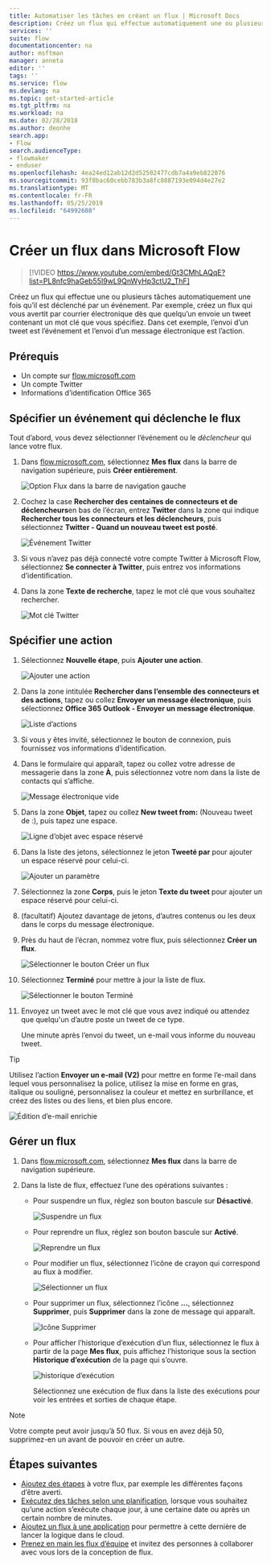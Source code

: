 ```yaml
---
title: Automatiser les tâches en créant un flux | Microsoft Docs
description: Créez un flux qui effectue automatiquement une ou plusieurs actions (par exemple, envoyer un e-mail) quand des événements comme l’ajout d’une ligne à une liste SharePoint se produisent.
services: ''
suite: flow
documentationcenter: na
author: msftman
manager: anneta
editor: ''
tags: ''
ms.service: flow
ms.devlang: na
ms.topic: get-started-article
ms.tgt_pltfrm: na
ms.workload: na
ms.date: 02/28/2018
ms.author: deonhe
search.app:
- Flow
search.audienceType:
- flowmaker
- enduser
ms.openlocfilehash: 4ea24ed12ab12d2d52502477cdb7a4a9eb822076
ms.sourcegitcommit: 93f8bac60cebb783b3a8fc8887193e094d4e27e2
ms.translationtype: MT
ms.contentlocale: fr-FR
ms.lasthandoff: 05/25/2019
ms.locfileid: "64992608"
---
```

# <a name="create-a-flow-in-microsoft-flow"></a>Créer un flux dans Microsoft Flow

> [!VIDEO https://www.youtube.com/embed/Gt3CMhLAQqE?list=PL8nfc9haGeb55I9wL9QnWyHp3ctU2_ThF]

Créez un flux qui effectue une ou plusieurs tâches automatiquement une fois qu’il est déclenché par un événement. Par exemple, créez un flux qui vous avertit par courrier électronique dès que quelqu’un envoie un tweet contenant un mot clé que vous spécifiez. Dans cet exemple, l’envoi d’un tweet est l’événement et l’envoi d’un message électronique est l’action.

## <a name="prerequisites"></a>Prérequis

* Un compte sur [flow.microsoft.com](https://flow.microsoft.com)
* Un compte Twitter
* Informations d’identification Office 365

## <a name="specify-an-event-to-start-the-flow"></a>Spécifier un événement qui déclenche le flux

Tout d’abord, vous devez sélectionner l’événement ou le *déclencheur* qui lance votre flux.

1. Dans [flow.microsoft.com](https://flow.microsoft.com), sélectionnez **Mes flux** dans la barre de navigation supérieure, puis **Créer entièrement**.

    ![Option Flux dans la barre de navigation gauche](./media/get-started-logic-flow/create-logic-flow.png)
1. Cochez la case **Rechercher des centaines de connecteurs et de déclencheurs**en bas de l’écran, entrez **Twitter** dans la zone qui indique **Rechercher tous les connecteurs et les déclencheurs**, puis sélectionnez **Twitter - Quand un nouveau tweet est posté**.

    ![Événement Twitter](./media/get-started-logic-flow/twitter-search.png)

1. Si vous n’avez pas déjà connecté votre compte Twitter à Microsoft Flow, sélectionnez **Se connecter à Twitter**, puis entrez vos informations d’identification.

1. Dans la zone **Texte de recherche**, tapez le mot clé que vous souhaitez rechercher.

    ![Mot clé Twitter](./media/get-started-logic-flow/twitter-keyword.png)

## <a name="specify-an-action"></a>Spécifier une action

1. Sélectionnez **Nouvelle étape**, puis **Ajouter une action**.

    ![Ajouter une action](./media/get-started-logic-flow/add-action-icon.png)

1. Dans la zone intitulée **Rechercher dans l’ensemble des connecteurs et des actions**, tapez ou collez **Envoyer un message électronique**, puis sélectionnez **Office 365 Outlook - Envoyer un message électronique**.

    ![Liste d’actions](./media/get-started-logic-flow/send-email.png)

1. Si vous y êtes invité, sélectionnez le bouton de connexion, puis fournissez vos informations d’identification.

1. Dans le formulaire qui apparaît, tapez ou collez votre adresse de messagerie dans la zone **À**, puis sélectionnez votre nom dans la liste de contacts qui s’affiche.

    ![Message électronique vide](./media/get-started-logic-flow/blank-email.png)
1. Dans la zone **Objet**, tapez ou collez **New tweet from:** (Nouveau tweet de :), puis tapez une espace.

    ![Ligne d’objet avec espace réservé](./media/get-started-logic-flow/message-token.png)
1. Dans la liste des jetons, sélectionnez le jeton **Tweeté par** pour ajouter un espace réservé pour celui-ci.

    ![Ajouter un paramètre](./media/get-started-logic-flow/add-parameter.png)
1. Sélectionnez la zone **Corps**, puis le jeton **Texte du tweet** pour ajouter un espace réservé pour celui-ci.
1. (facultatif) Ajoutez davantage de jetons, d’autres contenus ou les deux dans le corps du message électronique.
1. Près du haut de l’écran, nommez votre flux, puis sélectionnez **Créer un flux**.

    ![Sélectionner le bouton Créer un flux](./media/get-started-logic-flow/create-button.png)
1. Sélectionnez **Terminé** pour mettre à jour la liste de flux.

     ![Sélectionner le bouton Terminé](./media/get-started-logic-flow/done-button.png)
1. Envoyez un tweet avec le mot clé que vous avez indiqué ou attendez que quelqu'un d’autre poste un tweet de ce type.

     Une minute après l’envoi du tweet, un e-mail vous informe du nouveau tweet.

> [!TIP]
> Utilisez l’action **Envoyer un e-mail (V2)** pour mettre en forme l’e-mail dans lequel vous personnalisez la police, utilisez la mise en forme en gras, italique ou souligné, personnalisez la couleur et mettez en surbrillance, et créez des listes ou des liens, et bien plus encore.

![Édition d’e-mail enrichie](media/get-started-logic-flow/email-rich-text.png)

## <a name="manage-a-flow"></a>Gérer un flux

1. Dans [flow.microsoft.com](https://flow.microsoft.com), sélectionnez **Mes flux** dans la barre de navigation supérieure.
1. Dans la liste de flux, effectuez l’une des opérations suivantes :

   * Pour suspendre un flux, réglez son bouton bascule sur **Désactivé**.

       ![Suspendre un flux](./media/get-started-logic-flow/pause-flow.png)
   * Pour reprendre un flux, réglez son bouton bascule sur **Activé**.

       ![Reprendre un flux](./media/get-started-logic-flow/resume-flow.png)
   * Pour modifier un flux, sélectionnez l’icône de crayon qui correspond au flux à modifier.

       ![Sélectionner un flux](./media/get-started-logic-flow/select-flow.png)
   * Pour supprimer un flux, sélectionnez l’icône **...**, sélectionnez **Supprimer**, puis **Supprimer** dans la zone de message qui apparaît.

       ![Icône Supprimer](./media/get-started-logic-flow/delete-icon.png)
   * Pour afficher l’historique d’exécution d’un flux, sélectionnez le flux à partir de la page **Mes flux**, puis affichez l’historique sous la section **Historique d’exécution** de la page qui s’ouvre.

       ![historique d’exécution](./media/get-started-logic-flow/run-history.png)

     Sélectionnez une exécution de flux dans la liste des exécutions pour voir les entrées et sorties de chaque étape.

> [!NOTE]
> Votre compte peut avoir jusqu’à 50 flux. Si vous en avez déjà 50, supprimez-en un avant de pouvoir en créer un autre.
>
>

## <a name="next-steps"></a>Étapes suivantes

* [Ajoutez des étapes](multi-step-logic-flow.md) à votre flux, par exemple les différentes façons d’être averti.
* [Exécutez des tâches selon une planification](run-scheduled-tasks.md), lorsque vous souhaitez qu’une action s’exécute chaque jour, à une certaine date ou après un certain nombre de minutes.
* [Ajoutez un flux à une application](https://powerapps.microsoft.com/tutorials/using-logic-flows/) pour permettre à cette dernière de lancer la logique dans le cloud.
* [Prenez en main les flux d’équipe](create-team-flows.md) et invitez des personnes à collaborer avec vous lors de la conception de flux.
